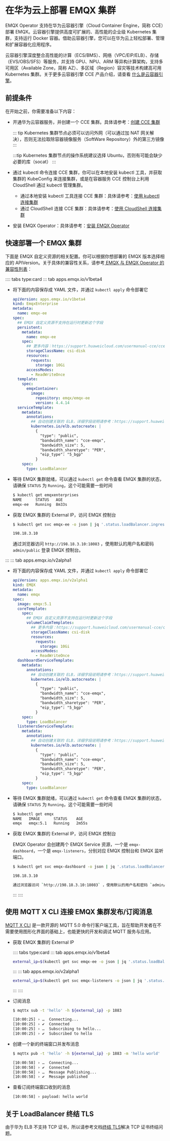 # 在华为云上部署 EMQX 集群

EMQX Operator 支持在华为云容器引擎（Cloud Container Engine，简称 CCE）部署 EMQX。云容器引擎提供高度可扩展的、高性能的企业级 Kubernetes 集群，支持运行 Docker 容器。借助云容器引擎，您可以在华为云上轻松部署、管理和扩展容器化应用程序。

云容器引擎深度整合高性能的计算（ECS/BMS）、网络（VPC/EIP/ELB）、存储（EVS/OBS/SFS）等服务，并支持 GPU、NPU、ARM 等异构计算架构，支持多可用区（Available Zone，简称 AZ）、多区域（Region）容灾等技术构建高可用 Kubernetes 集群。关于更多云容器引擎 CCE 产品介绍，请查看 [什么是云容器引擎](https://support.huaweicloud.com/productdesc-cce/cce_productdesc_0001.html?utm_source=cce_Growth_map&utm_medium=display&utm_campaign=help_center&utm_content=Growth_map)。

## 前提条件

在开始之前，你需要准备以下内容：

- 开通华为云容器服务，并创建一个 CCE 集群。具体请参考：[创建 CCE 集群](https://support.huaweicloud.com/usermanual-cce/cce_01_0028.html)

    ::: tip
    Kubernetes 集群节点必须可以访问外网（可以通过加 NAT 网关解决），否则无法拉取除容器镜像服务（SoftWare Repository）外的第三方镜像
    :::

    :::tip
    Kubernetes 集群节点的操作系统建议选择 Ubuntu，否则有可能会缺少必要的库（socat）
    :::

- 通过 kubectl 命令连接 CCE 集群，你可以在本地安装 kubectl 工具，并获取集群的 KubeConfig 来连接集群，或是在容器服务 CCE 控制台上利用 CloudShell 通过 kubectl 管理集群。

  - 通过本地安装 kubectl 工具连接 CCE 集群：具体请参考：[使用 kubectl 连接集群](https://support.huaweicloud.com/usermanual-cce/cce_10_0107.html#section3)
  - 通过 CloudShell 连接 CCE 集群：具体请参考：[使用 CloudShell 连接集群](https://support.huaweicloud.com/usermanual-cce/cce_10_0107.html#section2)

- 安装 EMQX Operator：具体请参考：[安装 EMQX Operator](../getting-started/getting-started.md)

## 快速部署一个 EMQX 集群

下面是 EMQX 自定义资源的相关配置。你可以根据你想部署的 EMQX 版本选择相应的 APIVersion。关于具体的兼容性关系，请参考[ EMQX 与 EMQX Operator 的兼容性列表](../index.md)：

:::: tabs type:card
::: tab apps.emqx.io/v1beta4

+ 将下面的内容保存成 YAML 文件，并通过 `kubectl apply` 命令部署它

  ```yaml
  apiVersion: apps.emqx.io/v1beta4
  kind: EmqxEnterprise
  metadata:
    name: emqx-ee
  spec:
    ## EMQX 自定义资源不支持在运行时更新这个字段
    persistent:
      metadata:
        name: emqx-ee
      spec:
        ## 更多内容：https://support.huaweicloud.com/usermanual-cce/cce_10_0380.html#section1
        storageClassName: csi-disk
        resources:
          requests:
            storage: 10Gi
        accessModes:
          - ReadWriteOnce
    template:
      spec:
        emqxContainer:
          image:
            repository: emqx/emqx-ee
            version: 4.4.14
    serviceTemplate:
      metadata:
        annotations:
          ## 自动创建关联的 ELB，详细字段说明请参考：https://support.huaweicloud.com/usermanual-cce/cce_10_0014.html#cce_10_0014__table939522754617
          kubernetes.io/elb.autocreate: |
            {
              "type": "public",
              "bandwidth_name": "cce-emqx",
              "bandwidth_size": 5,
              "bandwidth_sharetype": "PER",
              "eip_type": "5_bgp"
            }
      spec:
        type: LoadBalancer
  ```

+ 等待 EMQX 集群就绪，可以通过 `kubectl get` 命令查看 EMQX 集群的状态，请确保 `STATUS` 为 `Running`，这个可能需要一些时间

  ```bash
  $ kubectl get emqxenterprises
  NAME      STATUS   AGE
  emqx-ee   Running  8m33s
  ```

+ 获取 EMQX 集群的 External IP，访问 EMQX 控制台

  ```bash
  $ kubectl get svc emqx-ee -o json | jq '.status.loadBalancer.ingress[0].ip'

  198.18.3.10
  ```

  通过浏览器访问 `http://198.18.3.10:18083` ，使用默认的用户名和密码 `admin/public` 登录 EMQX 控制台。

:::
::: tab apps.emqx.io/v2alpha1

+ 将下面的内容保存成 YAML 文件，并通过 `kubectl apply` 命令部署它

  ```yaml
  apiVersion: apps.emqx.io/v2alpha1
  kind: EMQX
  metadata:
    name: emqx
  spec:
    image: emqx:5.1
    coreTemplate:
      spec:
        ## EMQX 自定义资源不支持在运行时更新这个字段
        volumeClaimTemplates:
          ## 更多内容：https://support.huaweicloud.com/usermanual-cce/cce_10_0380.html#section1
          storageClassName: csi-disk
          resources:
            requests:
              storage: 10Gi
          accessModes:
            - ReadWriteOnce
    dashboardServiceTemplate:
      metadata:
        annotations:
          ## 自动创建关联的 ELB，详细字段说明请参考：https://support.huaweicloud.com/usermanual-cce/cce_10_0014.html#cce_10_0014__table939522754617
          kubernetes.io/elb.autocreate: |
            {
              "type": "public",
              "bandwidth_name": "cce-emqx",
              "bandwidth_size": 5,
              "bandwidth_sharetype": "PER",
              "eip_type": "5_bgp"
            }
      spec:
        type: LoadBalancer
    listenersServiceTemplate:
      metadata:
        annotations:
          ## 自动创建关联的 ELB，详细字段说明请参考：https://support.huaweicloud.com/usermanual-cce/cce_10_0014.html#cce_10_0014__table939522754617
          kubernetes.io/elb.autocreate: |
            {
              "type": "public",
              "bandwidth_name": "cce-emqx",
              "bandwidth_size": 5,
              "bandwidth_sharetype": "PER",
              "eip_type": "5_bgp"
            }
      spec:
        type: LoadBalancer
  ```

+ 等待 EMQX 集群就绪，可以通过 `kubectl get` 命令查看 EMQX 集群的状态，请确保 `STATUS` 为 `Running`，这个可能需要一些时间

  ```bash
  $ kubectl get emqx
  NAME   IMAGE      STATUS    AGE
  emqx   emqx:5.1   Running   2m55s
  ```

+ 获取 EMQX 集群的 External IP，访问 EMQX 控制台

  EMQX Operator 会创建两个 EMQX Service 资源，一个是 `emqx-dashboard`，一个是 `emqx-listeners`，分别对应 EMQX 控制台和 EMQX 监听端口。

  ```bash
  $ kubectl get svc emqx-dashboard -o json | jq '.status.loadBalancer.ingress[0].ip'

  198.18.3.10

  通过浏览器访问 `http://198.18.3.10:18083` ，使用默认的用户名和密码 `admin/public` 登录 EMQX 控制台。

  ```
  :::
  ::::

## 使用 MQTT X CLI 连接 EMQX 集群发布/订阅消息

[MQTT X CLI](https://mqttx.app/zh/cli) 是一款开源的 MQTT 5.0 命令行客户端工具，旨在帮助开发者在不需要使用图形化界面的基础上，也能更快的开发和调试 MQTT 服务与应用。

+ 获取 EMQX 集群的 External IP

  :::: tabs type:card
  ::: tab apps.emqx.io/v1beta4

  ```bash
  external_ip=$(kubectl get svc emqx-ee -o json | jq '.status.loadBalancer.ingress[0].ip')
  ```
  :::
  ::: tab apps.emqx.io/v2alpha1

  ```bash
  external_ip=$(kubectl get svc emqx-listeners -o json | jq '.status.loadBalancer.ingress[0].ip')
  ```
  :::
  ::::

+ 订阅消息

  ```bash
  $ mqttx sub -t 'hello' -h ${external_ip} -p 1883

  [10:00:25] › …  Connecting...
  [10:00:25] › ✔  Connected
  [10:00:25] › …  Subscribing to hello...
  [10:00:25] › ✔  Subscribed to hello
  ```

+ 创建一个新的终端窗口并发布消息

  ```bash
  $ mqttx pub -t 'hello' -h ${external_ip} -p 1883 -m 'hello world'

  [10:00:58] › …  Connecting...
  [10:00:58] › ✔  Connected
  [10:00:58] › …  Message Publishing...
  [10:00:58] › ✔  Message published
  ```

+ 查看订阅终端窗口收到的消息

  ```bash
  [10:00:58] › payload: hello world
  ```

## 关于 LoadBalancer 终结 TLS

由于华为 ELB 不支持 TCP 证书，所以请参考文档[终结 TLS](https://github.com/emqx/emqx-operator/discussions/312)解决 TCP 证书终结问题。
